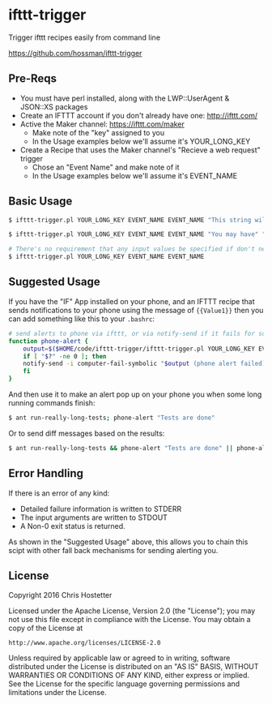 # ifttt-trigger

Trigger ifttt recipes easily from command line

https://github.com/hossman/ifttt-trigger

## Pre-Reqs

* You must have perl installed, along with the LWP::UserAgent & JSON::XS packages
* Create an IFTTT account if you don't already have one: http://ifttt.com/
* Active the Maker channel: https://ifttt.com/maker
  * Make note of the "key" assigned to you
  * In the Usage examples below we'll assume it's YOUR_LONG_KEY
* Create a Recipe that uses the Maker channel's "Recieve a web request" trigger
  * Chose an "Event Name" and make note of it
  * In the Usage examples below we'll assume it's EVENT_NAME

## Basic Usage

```bash
$ ifttt-trigger.pl YOUR_LONG_KEY EVENT_NAME EVENT_NAME "This string will be the 'value1' input to your IFTTT Action"
```

```bash
$ ifttt-trigger.pl YOUR_LONG_KEY EVENT_NAME EVENT_NAME "You may have" "at most three" "input values"
```

```bash
# There's no requirement that any input values be specified if don't need them in your recipe
$ ifttt-trigger.pl YOUR_LONG_KEY EVENT_NAME EVENT_NAME
```

## Suggested Usage

If you have the "IF" App installed on your phone, and an IFTTT recipe that sends notifications to your phone using the message of `{{Value1}}` then you can add something like this to your `.bashrc`:

```bash
# send alerts to phone via ifttt, or via notify-send if it fails for some reason
function phone-alert {
    output=$($HOME/code/ifttt-trigger/ifttt-trigger.pl YOUR_LONG_KEY EVENT_NAME "$*");
    if [ "$?" -ne 0 ]; then
	notify-send -i computer-fail-symbolic "$output (phone alert failed)"
    fi
}
```

And then use it to make an alert pop up on your phone you when some long running commands finish:

```bash
$ ant run-really-long-tests; phone-alert "Tests are done"
```

Or to send diff messages based on the results:

```bash
$ ant run-really-long-tests && phone-alert "Tests are done" || phone-alert "Tests failed"
```

## Error Handling

If there is an error of any kind:

* Detailed failure information is written to STDERR
* The input arguments are written to STDOUT
* A Non-0 exit status is returned.

As shown in the "Suggested Usage" above, this allows you to chain this scipt with other fall back mechanisms for sending alerting you.

## License

Copyright 2016 Chris Hostetter

Licensed under the Apache License, Version 2.0 (the "License");
you may not use this file except in compliance with the License.
You may obtain a copy of the License at

    http://www.apache.org/licenses/LICENSE-2.0

Unless required by applicable law or agreed to in writing, software
distributed under the License is distributed on an "AS IS" BASIS,
WITHOUT WARRANTIES OR CONDITIONS OF ANY KIND, either express or implied.
See the License for the specific language governing permissions and
limitations under the License.
